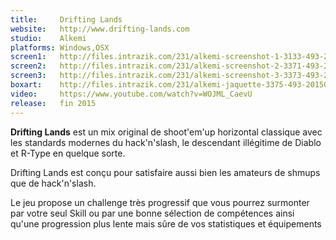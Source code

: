 ```yaml
---
title:     Drifting Lands
website:   http://www.drifting-lands.com
studio:    Alkemi
platforms: Windows,OSX
screen1:   http://files.intrazik.com/231/alkemi-screenshot-1-3133-493-20150420-190156.jpg
screen2:   http://files.intrazik.com/231/alkemi-screenshot-2-3371-493-20150420-190157.jpg
screen3:   http://files.intrazik.com/231/alkemi-screenshot-3-3373-493-20150420-190157.jpg
boxart:    http://files.intrazik.com/231/alkemi-jaquette-3375-493-20150420-190157.jpg
video:     https://www.youtube.com/watch?v=WOJML_CaevU
release:   fin 2015
---
```


**Drifting Lands** est un mix original de shoot'em'up horizontal classique avec les standards modernes du hack'n'slash, le descendant illégitime de Diablo et R-Type en quelque sorte. 

Drifting Lands est conçu pour satisfaire aussi bien les amateurs de shmups que de hack'n'slash. 

Le jeu propose un challenge très progressif que vous pourrez surmonter par votre seul Skill ou par une bonne sélection de compétences ainsi qu'une progression plus lente mais sûre de vos statistiques et équipements